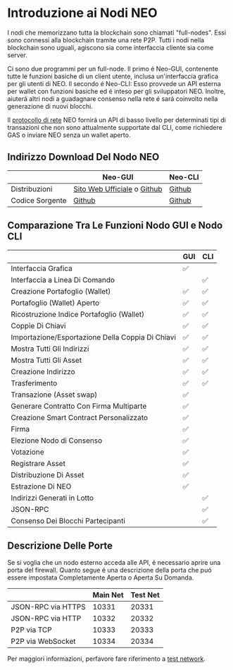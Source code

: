 # Introduzione ai Nodi NEO
I nodi che memorizzano tutta la blockchain sono chiamati "full-nodes". Essi sono connessi alla blockchain tramite una rete P2P. Tutti i nodi nella blockchain sono uguali, agiscono sia come interfaccia cliente sia come server.

Ci sono due programmi per un full-node. Il primo é Neo-GUI, contenente tutte le funzioni basiche di un client utente, inclusa un'interfaccia grafica per gli utenti di NEO. Il secondo é Neo-CLI: Esso provvede un API esterna per wallet con funzioni basiche ed é inteso per gli sviluppatori NEO. Inoltre, aiuterá altri nodi a guadagnare consenso nella rete é sará coinvolto nella generazione di nuovi blocchi.

Il [protocollo di rete](protocollo-di-rete.md) NEO fornirá un API di basso livello per determinati tipi di transazioni che non sono attualmente supportate dal CLI, come richiedere GAS o inviare NEO senza un wallet aperto. 

## Indirizzo Download Del Nodo NEO

|      | Neo-GUI                        | Neo-CLI                        |
| ---- | ---------------------------------------- | ---------------------------------------- |
| Distribuzioni | [Sito Web Ufficiale](https://www.neo.org/download) o [Github](https://github.com/neo-project/neo-gui/releases) | [Github](https://github.com/neo-project/neo-cli/releases) |
| Codice Sorgente | [Github](https://github.com/neo-project/neo-gui) | [Github](https://github.com/neo-project/neo-cli) |

## Comparazione Tra Le Funzioni Nodo GUI e Nodo CLI

|           | GUI  | CLI  |
| --------- | ---- | ---- |
| Interfaccia Grafica | ✅    |      |
| Interfaccia a Linea Di Comando |      | ✅    |
| Creazione Portafoglio (Wallet) | ✅    | ✅    |
| Portafoglio (Wallet) Aperto | ✅    | ✅  |
| Ricostruzione Indice Portafoglio (Wallet)| ✅    | ✅    |
| Coppie Di Chiavi | ✅    | ✅    |
| Importazione/Esportazione Della Coppia Di Chiavi| ✅    | ✅    |
| Mostra Tutti Gli Indirizzi | ✅    | ✅    |
| Mostra Tutti Gli Asset | ✅    | ✅    |
| Creazione Indirizzo | ✅    | ✅    |
| Trasferimento | ✅    | ✅    |
| Transazione (Asset swap)  | ✅    |      |
| Generare Contratto Con Firma Multiparte | ✅    |      |
| Creazione Smart Contract Personalizzato | ✅    |      |
| Firma | ✅    |      |
| Elezione Nodo di Consenso | ✅    |      |
| Votazione | ✅    |      |
| Registrare Asset | ✅    |      |
| Distribuzione Di Asset | ✅    |      |
| Estrazione Di NEO | ✅    |      |
| Indirizzi Generati in Lotto   |      | ✅    |
| JSON-RPC |      | ✅    |
| Consenso Dei Blocchi Partecipanti |      | ✅    |

## Descrizione Delle Porte

Se si voglia che un nodo esterno acceda alle API, é necessario aprire una porta del firewall. Quanto segue é una descrizione della porta che puó essere impostata Completamente Aperta o Aperta Su Domanda.

|                    | Main Net | Test Net |
| ------------------ | ------------ | ------------- |
| JSON-RPC via HTTPS | 10331        | 20331         |
| JSON-RPC via HTTP  | 10332        | 20332         |
| P2P via TCP        | 10333        | 20333         |
| P2P via WebSocket  | 10334        | 20334         |

Per maggiori informazioni, perfavore fare riferimento a [test network](testnet.md).
